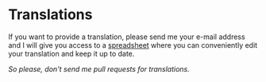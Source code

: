 Translations
============

If you want to provide a translation, please send me your e-mail address and I
will give you access to a [spreadsheet](http://goo.gl/5RuFcP "Userscript i18n")
where you can conveniently edit your translation and keep it up to date.

*So please, don't send me pull requests for translations.*

